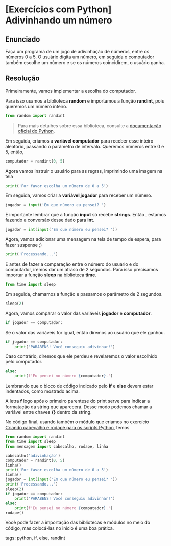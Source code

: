# [Exercícios com Python] Adivinhando um número

## Enunciado

Faça um programa de um jogo de adivinhação de números, entre os números 0 a 5. O usuário digita um número, em seguida o computador também escolhe um número e se os números coincidirem, o usuário ganha.

## Resolução

Primeiramente, vamos implementar a escolha do computador.

Para isso usamos a biblioteca **random** e importamos a função **randint**, pois queremos um número inteiro.

```py
from random import randint
```

>Para mais detalhes sobre essa biblioteca, consulte a [documentação oficial do Python](https://docs.python.org/pt-br/3/library/random.html).

Em seguida, criamos a **variável computador** para receber esse inteiro aleatório, passando o parâmetro de intervalo. Queremos números entre 0 e 5, então,

```py
computador = randint(0, 5)
```

Agora vamos instruir o usuário para as regras, imprimindo uma imagem na tela

```py
print('Por favor escolha um número de 0 a 5')
```

Em seguida, vamos criar a **variável jogador** para receber um número.

```py
jogador = input('Em que número eu pensei? ')
```

É importante lembrar que a função **input** só recebe **strings**. Então , estamos fazendo a conversão desse dado para **int**.

```py
jogador = int(input('Em que número eu pensei? '))
```

Agora, vamos adicionar uma mensagem na tela de tempo de espera, para fazer suspense ;)

```py
print('Processando...')
```

E antes de fazer a comparação entre o número do usuário e do computador, iremos dar um atraso de 2 segundos. Para isso precisamos importar a função **sleep** na biblioteca **time**.

```py
from time import sleep
```

Em seguida, chamamos a função e passamos o parâmetro de 2 segundos.

```py
sleep(2)
```

Agora, vamos comparar o valor das variáveis **jogador** e **computador**.

```py
if jogador == computador:
```

Se o valor das variáveis for igual, então diremos ao usuário que ele ganhou.

```py
if jogador == computador:
    print('PARABÉNS! Você conseguiu adivinhar!')
```

Caso contrário, diremos que ele perdeu e revelaremos o valor escolhido pelo computador.

```py
else:
    print(f'Eu pensei no número {computador}.')
```

Lembrando que o bloco de código indicado pelo **if** e **else** devem estar indentados, como mostrado acima.

A letra **f** logo após o primeiro parentese do print serve para indicar a formatação da string que aparecerá. Desse modo podemos chamar a variável entre chaves **{}** dentro da string.

No código final, usando também o módulo que criamos no exercício [Criando cabeçalho e rodapé para os scripts Python](p0028_exCriandoModuloPy.md), temos

```py
from random import randint
from time import sleep
from mensagem import cabecalho, rodape, linha

cabecalho('adivinhação')
computador = randint(0, 5)
linha()
print('Por favor escolha um número de 0 a 5')
linha()
jogador = int(input('Em que número eu pensei? '))
print('Processando...')
sleep(2)
if jogador == computador:
    print('PARABÉNS! Você conseguiu adivinhar!')
else:
    print(f'Eu pensei no número {computador}.')
rodape()
```

Você pode fazer a importação das bibliotecas e módulos no meio do código, mas colocá-las no início é uma boa prática.

tags: python, if, else, randint
